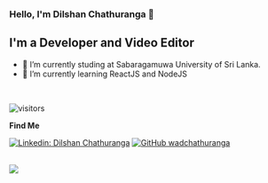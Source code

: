### Hello, I'm Dilshan Chathuranga 👋

## I'm a Developer and Video Editor

- 🌱 I’m currently studing at Sabaragamuwa University of Sri Lanka.
- 🌱 I’m currently learning ReactJS and NodeJS

<br/>

![visitors](https://visitor-badge.glitch.me/badge?page_id=wadchathuranga.wadchathuranga)

**Find Me**

[![Linkedin: Dilshan Chathuranga](https://img.shields.io/badge/-wadchathuranga-blue?style=flat-square&logo=Linkedin&logoColor=white&link=https://www.linkedin.com/in/dilshan-chathuranga-2a5a291a8/)](https://www.linkedin.com/in/dilshan-chathuranga-2a5a291a8/)
[![GitHub wadchathuranga](https://img.shields.io/github/followers/wadchathuranga?label=follow&style=social)](https://github.com/wadchathuranga)

<br/>

<a href="https://github.com/wadchathuranga">
  <img src='https://github-readme-stats.vercel.app/api?username=wadchathuranga&&show_icons=true&title_color=ffffff&icon_color=bb2acf&text_color=daf7dc&bg_color=151515'>
</a>


